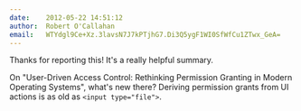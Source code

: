 ```yaml
---
date:    2012-05-22 14:51:12
author:  Robert O'Callahan
email:   WTYdgl9Ce+Xz.3lavsN7J7kPTjhG7.Di3Q5ygF1WI0SfWfCu1ZTwx_GeA=
---
```


Thanks for reporting this! It's a really helpful summary.

On "User-Driven Access Control: Rethinking Permission Granting in
Modern Operating Systems", what's new there? Deriving permission
grants from UI actions is as old as `<input type="file">`.
